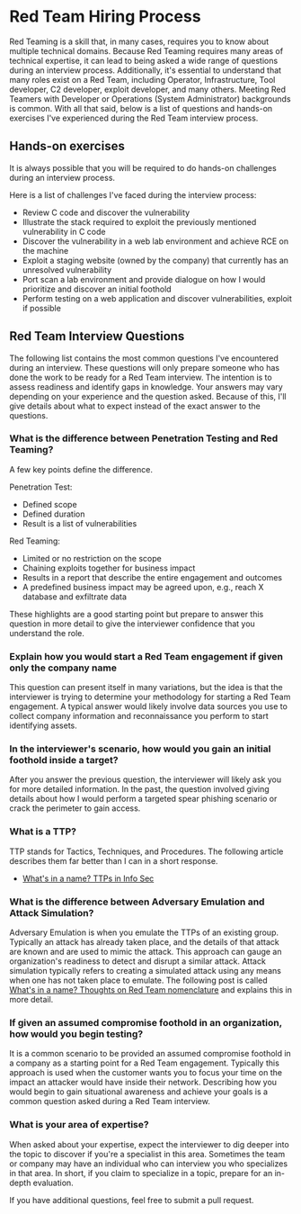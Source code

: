 # Red Team Hiring Process

Red Teaming is a skill that, in many cases, requires you to know about multiple technical domains. Because Red Teaming requires many areas of technical expertise, it can lead to being asked a wide range of questions during an interview process. Additionally, it's essential to understand that many roles exist on a Red Team, including Operator, Infrastructure, Tool developer, C2 developer, exploit developer, and many others. Meeting Red Teamers with Developer or Operations (System Administrator) backgrounds is common. With all that said, below is a list of questions and hands-on exercises I've experienced during the Red Team interview process.

## Hands-on exercises

It is always possible that you will be required to do hands-on challenges during an interview process.

Here is a list of challenges I've faced during the interview process:

* Review C code and discover the vulnerability 
* Illustrate the stack required to exploit the previously mentioned vulnerability in C code
* Discover the vulnerability in a web lab environment and achieve RCE on the machine
* Exploit a staging website (owned by the company) that currently has an unresolved vulnerability
* Port scan a lab environment and provide dialogue on how I would prioritize and discover an initial foothold
* Perform testing on a web application and discover vulnerabilities, exploit if possible


## Red Team Interview Questions

The following list contains the most common questions I've encountered during an interview. These questions will only prepare someone who has done the work to be ready for a Red Team interview. The intention is to assess readiness and identify gaps in knowledge. Your answers may vary depending on your experience and the question asked. Because of this, I'll give details about what to expect instead of the exact answer to the questions.


### What is the difference between Penetration Testing and Red Teaming?

A few key points define the difference.

Penetration Test:
* Defined scope
* Defined duration
* Result is a list of vulnerabilities

Red Teaming:
* Limited or no restriction on the scope
* Chaining exploits together for business impact
* Results in a report that describe the entire engagement and outcomes
* A predefined business impact may be agreed upon, e.g., reach X database and exfiltrate data

These highlights are a good starting point but prepare to answer this question in more detail to give the interviewer confidence that you understand the role.

### Explain how you would start a Red Team engagement if given only the company name

This question can present itself in many variations, but the idea is that the interviewer is trying to determine your methodology for starting a Red Team engagement. A typical answer would likely involve data sources you use to collect company information and reconnaissance you perform to start identifying assets.

### In the interviewer's scenario, how would you gain an initial foothold inside a target?

After you answer the previous question, the interviewer will likely ask you for more detailed information. In the past, the question involved giving details about how I would perform a targeted spear phishing scenario or crack the perimeter to gain access.

### What is a TTP?

TTP stands for Tactics, Techniques, and Procedures. The following article describes them far better than I can in a short response.

* [What's in a name? TTPs in Info Sec](https://posts.specterops.io/whats-in-a-name-ttps-in-info-sec-14f24480ddcc)


### What is the difference between Adversary Emulation and Attack Simulation?

Adversary Emulation is when you emulate the TTPs of an existing group. Typically an attack has already taken place, and the details of that attack are known and are used to mimic the attack. This approach can gauge an organization's readiness to detect and disrupt a similar attack. Attack simulation typically refers to creating a simulated attack using any means when one has not taken place to emulate. The following post is called [What's in a name? Thoughts on Red Team nomenclature](https://blog.nviso.eu/2020/01/23/thoughts-on-red-team-nomenclature/) and explains this in more detail.

### If given an assumed compromise foothold in an organization, how would you begin testing?

It is a common scenario to be provided an assumed compromise foothold in a company as a starting point for a Red Team engagement. Typically this approach is used when the customer wants you to focus your time on the impact an attacker would have inside their network. Describing how you would begin to gain situational awareness and achieve your goals is a common question asked during a Red Team interview.

### What is your area of expertise?

When asked about your expertise, expect the interviewer to dig deeper into the topic to discover if you're a specialist in this area. Sometimes the team or company may have an individual who can interview you who specializes in that area. In short, if you claim to specialize in a topic, prepare for an in-depth evaluation.

If you have additional questions, feel free to submit a pull request.
